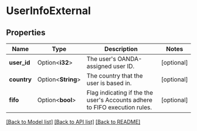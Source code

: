 # UserInfoExternal

## Properties

Name | Type | Description | Notes
------------ | ------------- | ------------- | -------------
**user_id** | Option<**i32**> | The user's OANDA-assigned user ID. | [optional]
**country** | Option<**String**> | The country that the user is based in. | [optional]
**fifo** | Option<**bool**> | Flag indicating if the the user's Accounts adhere to FIFO execution rules. | [optional]

[[Back to Model list]](../README.md#documentation-for-models) [[Back to API list]](../README.md#documentation-for-api-endpoints) [[Back to README]](../README.md)


